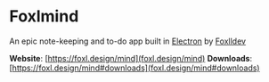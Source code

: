 # Foxlmind
An epic note-keeping and to-do app built in <a href="https://electron.io">Electron</a> by <a href="https://github.com/foxlldev">Foxlldev</a>

<strong>Website</strong>: [https://foxl.design/mind](foxl.design/mind)
<strong>Downloads</strong>: [https://foxl.design/mind#downloads](foxl.design/mind#downloads)
